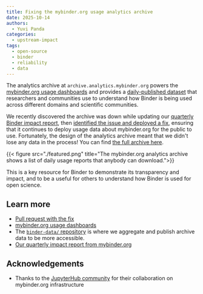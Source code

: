 ```yaml
---
title: Fixing the mybinder.org usage analytics archive
date: 2025-10-14
authors:
  - Yuvi Panda
categories:
  - upstream-impact
tags:
  - open-source
  - binder
  - reliability
  - data
---
```


The analytics archive at `archive.analytics.mybinder.org` powers the [mybinder.org usage dashboards](https://hub.jupyter.org/binder-data/) and provides a [daily-published dataset](https://github.com/jupyterhub/binder-data) that researchers and communities use to understand how Binder is being used across different domains and scientific communities.

We recently discovered the archive was down while updating our [quarterly Binder impact report](../binder-report/), then [identified the issue and deployed a fix](https://github.com/jupyterhub/mybinder.org-deploy/pull/3462), ensuring that it continues to deploy usage data about mybinder.org for the public to use.
Fortunately, the design of the analytics archive meant that we didn't lose any data in the process! You can find [the full archive here](https://archive.analytics.mybinder.org).

{{< figure src="./featured.png" title="The mybinder.org analytics archive shows a list of daily usage reports that anybody can download.">}}

This is a key resource for Binder to demonstrate its transparency and impact, and to be a useful for others to understand how Binder is used for open science.

## Learn more

- [Pull request with the fix](https://github.com/jupyterhub/mybinder.org-deploy/pull/3462)
- [mybinder.org usage dashboards](https://hub.jupyter.org/binder-data/)
- The [`binder-data/` repository](https://github.com/jupyterhub/binder-data) is where we aggregate and publish archive data to be more accessible.
- [Our quarterly impact report from mybinder.org](../binder-report-q3/)

## Acknowledgements

- Thanks to the [JupyterHub community](../../../collaborators/jupyterhub/) for their collaboration on mybinder.org infrastructure
